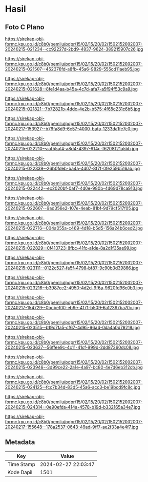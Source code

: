 # Hasil

## Foto C Plano

https://sirekap-obj-formc.kpu.go.id/c8b0/pemilu/pdpr/15/02/15/20/02/1502152002007-20240215-021234--cc92227d-2bd9-4837-9624-389215907c26.jpg

https://sirekap-obj-formc.kpu.go.id/c8b0/pemilu/pdpr/15/02/15/20/02/1502152002007-20240215-021507--452376fd-a8fb-45a6-9829-555cd11aeb95.jpg

https://sirekap-obj-formc.kpu.go.id/c8b0/pemilu/pdpr/15/02/15/20/02/1502152002007-20240215-021628--8fe1d4aa-b45a-4c7d-afa7-a5f94f53c9a9.jpg

https://sirekap-obj-formc.kpu.go.id/c8b0/pemilu/pdpr/15/02/15/20/02/1502152002007-20240215-021821--7b72821b-4ddc-4e2b-b575-4f65c231c6b5.jpg

https://sirekap-obj-formc.kpu.go.id/c8b0/pemilu/pdpr/15/02/15/20/02/1502152002007-20240217-153927--b76fa8d9-6c57-4000-bafa-1233da1fe7c0.jpg

https://sirekap-obj-formc.kpu.go.id/c8b0/pemilu/pdpr/15/02/15/20/02/1502152002007-20240215-022210--aaf55af4-a8d4-4397-914c-f6208121a5bb.jpg

https://sirekap-obj-formc.kpu.go.id/c8b0/pemilu/pdpr/15/02/15/20/02/1502152002007-20240215-022339--26b0fdeb-ba4a-4d07-8f7f-0fe259b516ab.jpg

https://sirekap-obj-formc.kpu.go.id/c8b0/pemilu/pdpr/15/02/15/20/02/1502152002007-20240215-022442--ec2020bf-0af7-4d0e-980b-4d69d78ca913.jpg

https://sirekap-obj-formc.kpu.go.id/c8b0/pemilu/pdpr/15/02/15/20/02/1502152002007-20240215-022607--9ad356e2-107e-4eab-81bf-9d79cf517f05.jpg

https://sirekap-obj-formc.kpu.go.id/c8b0/pemilu/pdpr/15/02/15/20/02/1502152002007-20240215-022716--004a055a-c469-4d18-b5d5-156a24b6ced2.jpg

https://sirekap-obj-formc.kpu.go.id/c8b0/pemilu/pdpr/15/02/15/20/02/1502152002007-20240215-022829--0f410723-8fbc-41fc-a1de-8a2d1f35ae99.jpg

https://sirekap-obj-formc.kpu.go.id/c8b0/pemilu/pdpr/15/02/15/20/02/1502152002007-20240215-023111--0122c527-fa5f-4798-bf87-9c90b3d39866.jpg

https://sirekap-obj-formc.kpu.go.id/c8b0/pemilu/pdpr/15/02/15/20/02/1502152002007-20240215-023216--b3987ee2-4950-4d2d-9f6a-9620fd96c0b3.jpg

https://sirekap-obj-formc.kpu.go.id/c8b0/pemilu/pdpr/15/02/15/20/02/1502152002007-20240217-154729--0bcbef00-eb9e-4171-b509-6a12397ba70c.jpg

https://sirekap-obj-formc.kpu.go.id/c8b0/pemilu/pdpr/15/02/15/20/02/1502152002007-20240215-023515--b19c7fa5-cf67-4d95-96a4-0da4a0d79218.jpg

https://sirekap-obj-formc.kpu.go.id/c8b0/pemilu/pdpr/15/02/15/20/02/1502152002007-20240215-023637--56ffee9c-4c11-41cf-999d-2dd87360dc08.jpg

https://sirekap-obj-formc.kpu.go.id/c8b0/pemilu/pdpr/15/02/15/20/02/1502152002007-20240215-023946--3d99ce22-2a1e-4a97-bc80-4e7d6eb312cb.jpg

https://sirekap-obj-formc.kpu.go.id/c8b0/pemilu/pdpr/15/02/15/20/02/1502152002007-20240215-024125--fcc7b34d-83d5-45a6-acc3-be19bcd9fc8c.jpg

https://sirekap-obj-formc.kpu.go.id/c8b0/pemilu/pdpr/15/02/15/20/02/1502152002007-20240215-024314--0e90efda-414a-4578-b19d-b332165a34e7.jpg

https://sirekap-obj-formc.kpu.go.id/c8b0/pemilu/pdpr/15/02/15/20/02/1502152002007-20240217-155648--178a2537-0643-49ad-9ff7-ae2f33a4e4f7.jpg


## Metadata

| Key        | Value               |
| ---------- | ------------------- |
| Time Stamp | 2024-02-27 22:03:47 |
| Kode Dapil | 1501                |



